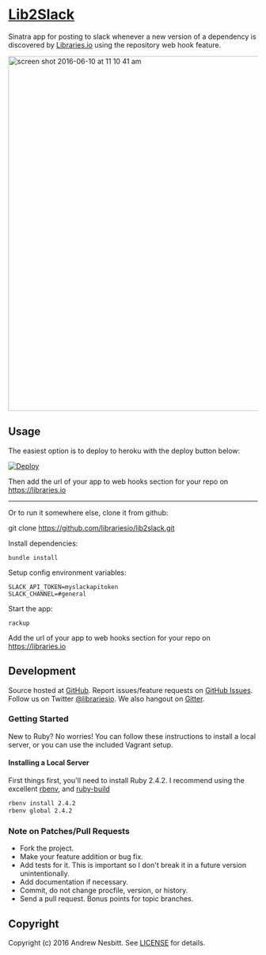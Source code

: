 # [Lib2Slack](https://libraries.io/github/librariesio/lib2slack)

Sinatra app for posting to slack whenever a new version of a dependency is discovered by [Libraries.io](https://libraries.io) using the repository web hook feature.

<img width="717" alt="screen shot 2016-06-10 at 11 10 41 am" src="https://cloud.githubusercontent.com/assets/1060/15961333/115a4744-2efc-11e6-97df-3ef6df87bc10.png">

## Usage

The easiest option is to deploy to heroku with the deploy button below:

[![Deploy](https://www.herokucdn.com/deploy/button.svg)](https://heroku.com/deploy)

Then add the url of your app to web hooks section for your repo on https://libraries.io

<hr>

Or to run it somewhere else, clone it from github:

   git clone https://github.com/librariesio/lib2slack.git

Install dependencies:

    bundle install

Setup config environment variables:

    SLACK_API_TOKEN=myslackapitoken
    SLACK_CHANNEL=#general

Start the app:

    rackup

Add the url of your app to web hooks section for your repo on https://libraries.io

## Development

Source hosted at [GitHub](https://github.com/librariesio/lib2slack).
Report issues/feature requests on [GitHub Issues](https://github.com/librariesio/lib2slack/issues). Follow us on Twitter [@librariesio](https://twitter.com/librariesio). We also hangout on [Gitter](https://gitter.im/librariesio/support).

### Getting Started

New to Ruby? No worries! You can follow these instructions to install a local server, or you can use the included Vagrant setup.

#### Installing a Local Server

First things first, you'll need to install Ruby 2.4.2. I recommend using the excellent [rbenv](https://github.com/rbenv/rbenv),
and [ruby-build](https://github.com/rbenv/ruby-build)

```bash
rbenv install 2.4.2
rbenv global 2.4.2
```

### Note on Patches/Pull Requests

 * Fork the project.
 * Make your feature addition or bug fix.
 * Add tests for it. This is important so I don't break it in a
   future version unintentionally.
 * Add documentation if necessary.
 * Commit, do not change procfile, version, or history.
 * Send a pull request. Bonus points for topic branches.

## Copyright

Copyright (c) 2016 Andrew Nesbitt. See [LICENSE](https://github.com/librariesio/lib2slack/blob/master/LICENSE) for details.
